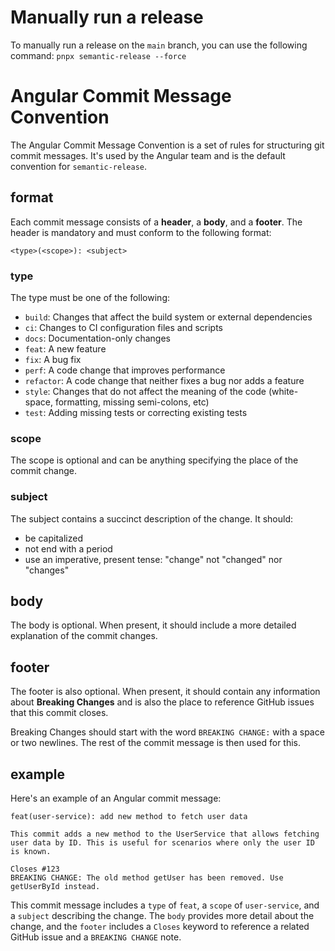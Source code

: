# Manually run a release

To manually run a release on the `main` branch, you can use the following command:
`pnpx semantic-release --force`

# Angular Commit Message Convention

The Angular Commit Message Convention is a set of rules for structuring git commit messages. It's used by the Angular team and is the default convention for `semantic-release`.

## format

Each commit message consists of a **header**, a **body**, and a **footer**. The header is mandatory and must conform to the following format:

```
<type>(<scope>): <subject>
```

### type

The type must be one of the following:

- `build`: Changes that affect the build system or external dependencies
- `ci`: Changes to CI configuration files and scripts
- `docs`: Documentation-only changes
- `feat`: A new feature
- `fix`: A bug fix
- `perf`: A code change that improves performance
- `refactor`: A code change that neither fixes a bug nor adds a feature
- `style`: Changes that do not affect the meaning of the code (white-space, formatting, missing semi-colons, etc)
- `test`: Adding missing tests or correcting existing tests

### scope

The scope is optional and can be anything specifying the place of the commit change.

### subject

The subject contains a succinct description of the change. It should:

- be capitalized
- not end with a period
- use an imperative, present tense: "change" not "changed" nor "changes"

## body

The body is optional. When present, it should include a more detailed explanation of the commit changes.

## footer

The footer is also optional. When present, it should contain any information about **Breaking Changes** and is also the place to reference GitHub issues that this commit closes.

Breaking Changes should start with the word `BREAKING CHANGE:` with a space or two newlines. The rest of the commit message is then used for this.

## example

Here's an example of an Angular commit message:

```
feat(user-service): add new method to fetch user data

This commit adds a new method to the UserService that allows fetching user data by ID. This is useful for scenarios where only the user ID is known.

Closes #123
BREAKING CHANGE: The old method getUser has been removed. Use getUserById instead.
```

This commit message includes a `type` of `feat`, a `scope` of `user-service`, and a `subject` describing the change. The `body` provides more detail about the change, and the `footer` includes a `Closes` keyword to reference a related GitHub issue and a `BREAKING CHANGE` note.
